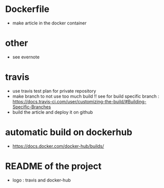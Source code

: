 # Dockerfile
- make article in the docker container

# other
- see evernote

# travis
- use travis test plan for private repository
- make branch to not use too much build !! see for build specific branch : https://docs.travis-ci.com/user/customizing-the-build/#Building-Specific-Branches
- build the article and deploy it on github

# automatic build on dockerhub
- https://docs.docker.com/docker-hub/builds/

# README of the project
- logo : travis and docker-hub
